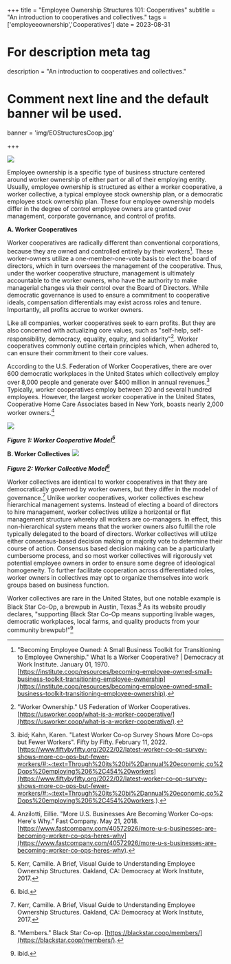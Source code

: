 +++
title = "Employee Ownership Structures 101: Cooperatives"
subtitle = "An introduction to cooperatives and collectives."
tags = ['employeeownership','Cooperatives']
date = 2023-08-31

# For description meta tag
description = "An introduction to cooperatives and collectives."

# Comment next line and the default banner wil be used.
banner = 'img/EOStructuresCoop.jpg'

+++

![](img/EOStructuresCoop.jpg)

Employee ownership is a specific type of business structure
centered around worker ownership of either part or all of their
employing entity. Usually, employee ownership is structured as either a
worker cooperative, a worker collective, a typical employee stock
ownership plan, or a democratic employee stock ownership plan. These
four employee ownership models differ in the degree of control employee
owners are granted over management, corporate governance, and control of
profits.  

**A. Worker Cooperatives**

Worker cooperatives are radically different than conventional
corporations, because they are owned and controlled entirely by their
workers[^1]. These worker-owners utilize a one-member-one-vote basis to
elect the board of directors, which in turn oversees the management of
the cooperative. Thus, under the worker cooperative structure,
management is ultimately accountable to the worker owners, who have the
authority to make managerial changes via their control over the Board of
Directors. While democratic governance is used to ensure a commitment to
cooperative ideals, compensation differentials may exist across roles
and tenure. Importantly, all profits accrue to worker owners.

Like all companies, worker cooperatives seek to earn profits. But they
are also concerned with actualizing core values, such as
"self-help, self-responsibility, democracy, equality,
equity, and solidarity"[^2]. Worker cooperatives commonly outline
certain principles which, when adhered to, can ensure their commitment
to their core values.  

According to the U.S. Federation of Worker Cooperatives, there are over
600 democratic workplaces in the United States which collectively employ
over 8,000 people and generate over \$400 million in annual
revenues.[^3] Typically, worker cooperatives employ between 20 and
several hundred employees. However, the largest worker cooperative in
the United States, Cooperative Home Care Associates based in New York,
boasts nearly 2,000 worker owners.[^4]

![](img/EOStructuresCoopBlogPic2.jpg)

***Figure 1: Worker Cooperative Model[^5]***

**B. Worker Collectives**
![](img/EOStructuresCoopBlogPic3.jpg)

***Figure 2: Worker Collective Model[^6]***

Worker collectives are identical to worker cooperatives in that they are
democratically governed by worker owners, but they differ in the model
of governance.[^7] Unlike worker cooperatives, worker collectives eschew
hierarchical management systems. Instead of electing a board of
directors to hire management, worker collectives utilize a horizontal or
flat management structure whereby all workers are co-managers. In
effect, this non-hierarchical system means that the worker owners also
fulfill the role typically delegated to the board of directors.
Worker collectives will utilize either consensus-based decision making
or majority vote to determine their course of action. Consensus based
decision making can be a particularly cumbersome process, and so most
worker collectives will rigorously vet potential employee owners in
order to ensure some degree of ideological homogeneity. To further
facilitate cooperation across differentiated roles, worker owners in
collectives may opt to organize themselves into work groups based on
business function.

Worker collectives are rare in the United States, but one notable
example is Black Star Co-Op, a brewpub in Austin, Texas.[^8] As its
website proudly declares, "supporting Black Star Co-Op
means supporting livable wages, democratic workplaces, local farms, and
quality products from your community brewpub!"[^9]

[^1]: \"Becoming Employee Owned: A Small Business Toolkit for
    Transitioning to Employee Ownership.\" What Is a Worker Cooperative?
    \| Democracy at Work Institute. January 01, 1970.
    [https://institute.coop/resources/becoming-employee-owned-small-business-toolkit-transitioning-employee-ownership](https://institute.coop/resources/becoming-employee-owned-small-business-toolkit-transitioning-employee-ownership).

[^2]: \"Worker Ownership.\" US Federation of Worker Cooperatives.
    [https://usworker.coop/what-is-a-worker-cooperative/](https://usworker.coop/what-is-a-worker-cooperative/).

[^3]: ibid; Kahn, Karen. \"Latest Worker Co-op Survey Shows More Co-ops but Fewer Workers\". Fifty by Fifty. February 11, 2022. [https://www.fiftybyfifty.org/2022/02/latest-worker-co-op-survey-shows-more-co-ops-but-fewer-workers/#:~:text=Through%20its%20bi%2Dannual%20economic,co%2Dops%20employing%206%2C454%20workers](https://www.fiftybyfifty.org/2022/02/latest-worker-co-op-survey-shows-more-co-ops-but-fewer-workers/#:~:text=Through%20its%20bi%2Dannual%20economic,co%2Dops%20employing%206%2C454%20workers.).

[^4]: Anzilotti, Eillie. \"More U.S. Businesses Are Becoming Worker
    Co-ops: Here\'s Why.\" Fast Company. May 21, 2018.
    [https://www.fastcompany.com/40572926/more-u-s-businesses-are-becoming-worker-co-ops-heres-why](https://www.fastcompany.com/40572926/more-u-s-businesses-are-becoming-worker-co-ops-heres-why).

[^5]: Kerr, Camille. A Brief, Visual Guide to Understanding Employee
    Ownership Structures. Oakland, CA: Democracy at Work Institute,
    2017.

[^6]: Ibid.

[^7]: Kerr, Camille. A Brief, Visual Guide to Understanding Employee
    Ownership Structures. Oakland, CA: Democracy at Work Institute,
    2017.

[^8]: \"Members.\" Black Star Co-op.
    [https://blackstar.coop/members/](https://blackstar.coop/members/).

[^9]: ibid.
